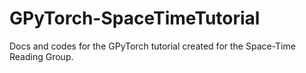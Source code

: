 # GPyTorch-SpaceTimeTutorial
Docs and codes for the GPyTorch tutorial created for the Space-Time Reading Group.
